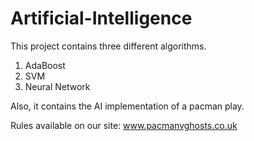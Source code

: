 # Artificial-Intelligence

This project contains three different algorithms. 
1. AdaBoost
2. SVM
3. Neural Network

Also, it contains the AI implementation of a pacman play.

Rules available on our site:
www.pacmanvghosts.co.uk
